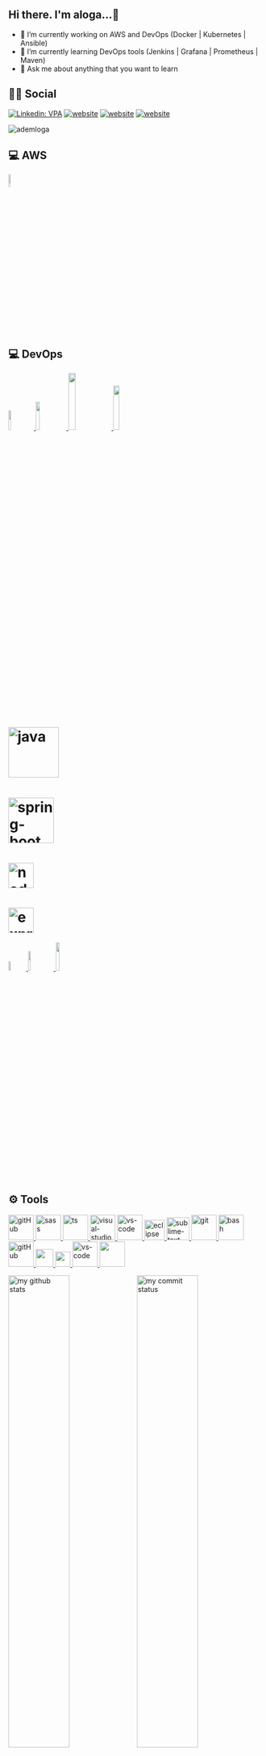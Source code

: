 ## Hi there. I'm aloga...👋


- 🔭 I’m currently working on AWS and DevOps (Docker | Kubernetes | Ansible)
- 🌱 I’m currently learning DevOps tools (Jenkins | Grafana | Prometheus | Maven)
- 💬 Ask me about anything that you want to learn 

## 👨👩 Social

[![Linkedin: VPA](https://img.shields.io/badge/linkedin-%230077B5.svg?&style=for-the-badge&logo=linkedin&logoColor=white)](https://www.linkedin.com/in/ademloga/)
[![website](https://img.shields.io/badge/stackoverflow-c8d6e5.svg?&style=for-the-badge&logo=stackoverflow&logoColor=orange)](https://stackoverflow.com/users/15324523/ademloga)
[![website](https://img.shields.io/badge/gmail-f1f2f6.svg?&style=for-the-badge&logo=gmail&logoColor=red)](mailto:ademloga@gmail.com)
[![website](https://img.shields.io/badge/%20-medium-black?&style=for-the-badge&logoColor=white)](https://medium.com/@ademloga)

<p align="left"> <img src="https://komarev.com/ghpvc/?username=ademloga" alt="ademloga" /> </p>

## 💻 AWS
<a href="#" target="_blank"> <img src="https://logos-world.net/wp-content/uploads/2021/08/Amazon-Web-Services-AWS-Emblem.png" width="8%"> </a>

## 💻 DevOps

<a href="#" target="_blank"> <img src="https://seeklogo.com/images/M/MySQL-logo-F6FF285A58-seeklogo.com.png" width="10%"> </a>
<a href="#" target="_blank"> <img src="https://user-images.githubusercontent.com/94003285/161280806-425c5c70-bda6-4ef8-a01d-8f0348331eaf.png" width="12%"> </a>
<a href="#" target="_blank"> <img src="https://user-images.githubusercontent.com/94003285/165810737-8bf1703c-7a9b-46be-8304-330666524055.png" width="17%"> </a>
<a href="#" target="_blank"> <img src="https://upload.wikimedia.org/wikipedia/commons/thumb/f/f8/Python_logo_and_wordmark.svg/2560px-Python_logo_and_wordmark.svg.png" width="15%"> </a>
# <a href="#" target="_blank"> <img src="https://cdn.icon-icons.com/icons2/2699/PNG/512/java_logo_icon_168609.png" alt="java" width="100"/> </a>
# <a href="#" target="_blank"> <img src="https://miro.medium.com/max/900/1*o5FmjKTPdJTbhGE2MIjo6w.jpeg" alt="spring-boot" width="90"/> </a>
# <a href="#" target="_blank"> <img src="https://cdn.icon-icons.com/icons2/2415/PNG/512/nodejs_original_logo_icon_146411.png" alt="node-js" height="50"/> </a>
# <a href="#" target="_blank"> <img src="https://cdn.buttercms.com/4XpulFfySpWyYTXuaVL2" alt="express" height="50" /> </a>
<a href="#" target="_blank"> <img src="https://seeklogo.com/images/D/docker-logo-6D6F987702-seeklogo.com.png" width="7%"> </a>
<a href="#" target="_blank"> <img src="https://marka-logo.com/wp-content/uploads/2020/09/Linux-Logo.png" width="10%"> </a>
<a href="#" target="_blank"> <img src="https://www.vectorlogo.zone/logos/jenkins/jenkins-ar21.svg" width="12%"> </a>
## ⚙ Tools
<a href="#" target="_blank"> <img src="https://img.icons8.com/color/48/000000/github--v1.png" alt="gitHub" height="50"/> </a>
<a href="#" target="_blank"> <img src="https://www.flaticon.com/svg/static/icons/svg/919/919831.svg" alt="sass" height="50"/> </a> 
<a href="#" target="_blank"> <img src="https://www.flaticon.com/svg/static/icons/svg/919/919832.svg" alt="ts" height="50"/> </a> 
<a href="#" target="_blank"> <img src="https://img.icons8.com/color/452/visual-studio-2019.png" alt="visual-studio" height="50"/> </a> 
<a href="#" target="_blank"> <img src="https://www.pngitem.com/pimgs/m/80-800968_vscode-visual-studio-logo-png-transparent-png.png" alt="vs-code" height="50"/> </a> 
<a href="#" target="_blank"> <img src="https://github.com/xkendx/xkendx/blob/main/eclipse.png" alt="eclipse" height="40"/> </a> 
<a href="#" target="_blank"> <img src="https://cdn.icon-icons.com/icons2/1381/PNG/512/sublimetext_94866.png" alt="sublime-text" height="45"/> </a> 
<a href="#" target="_blank"> <img src="https://www.vectorlogo.zone/logos/git-scm/git-scm-icon.svg" alt="git" height="50"/> </a> 
<a href="#" target="_blank"> <img src="https://www.vectorlogo.zone/logos/gnu_bash/gnu_bash-icon.svg" alt="bash" height="50"/> </a> 
<a href="#" target="_blank"> <img src="https://www.flaticon.com/svg/static/icons/svg/919/919847.svg" alt="gitHub" height="50"/> </a> 
<a href="#" target="_blank"> <img src="https://img.shields.io/badge/jira-1e90ff.svg?&style=for-the-badge&logo=jira&logoColor=white" height="35"/> </a> 
<a href="#" target="_blank"> <img src="https://upload.wikimedia.org/wikipedia/commons/thumb/b/b9/Slack_Technologies_Logo.svg/1280px-Slack_Technologies_Logo.svg.png" height="30"/> </a> 
<a href="#" target="_blank"> <img src="https://www.pngitem.com/pimgs/m/80-800968_vscode-visual-studio-logo-png-transparent-png.png" alt="vs-code" height="50"/> </a>
<a href="#" target="_blank"> <img src="https://user-images.githubusercontent.com/94003285/160740658-240981a5-28a7-428e-a935-48bafc7e138b.png" height="50" /></a>

</p>
<p align="left">
<img src="https://github-readme-stats.vercel.app/api?username=aloga&theme=chartreuse-dark" alt="my github stats" width="49%"/>&nbsp;
<img src="https://github-readme-streak-stats.herokuapp.com/?user=aloga&theme=chartreuse-dark" alt="my commit status" width="49%" /> </p>
<p align="center"> <img src="https://github-readme-stats.vercel.app/api/top-langs/?username=aloga&theme=chartreuse-dark&layout=compact" alt="languages" width="50%" > </p>

